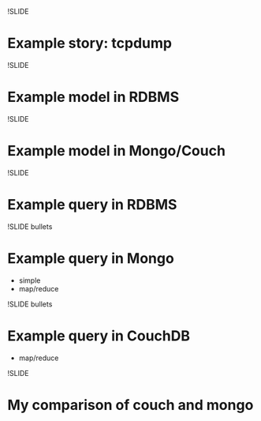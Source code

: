 !SLIDE
# Example story: tcpdump

!SLIDE
# Example model in RDBMS

!SLIDE
# Example model in Mongo/Couch

!SLIDE
# Example query in RDBMS

!SLIDE bullets
# Example query in Mongo
* simple
* map/reduce

!SLIDE bullets
# Example query in CouchDB
* map/reduce

!SLIDE
# My comparison of couch and mongo
